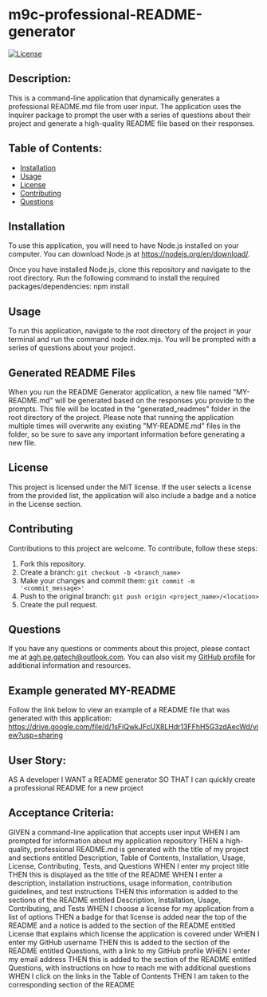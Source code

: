 # m9c-professional-README-generator

[![License](https://img.shields.io/badge/License-MIT-blue)](https://opensource.org/licenses/MIT)

## Description:

This is a command-line application that dynamically generates a professional README.md file from user input. The application uses the Inquirer package to prompt the user with a series of questions about their project and generate a high-quality README file based on their responses.

## Table of Contents:

- [Installation](#installation)
- [Usage](#usage)
- [License](#license)
- [Contributing](#contributing)
- [Questions](#questions)

## Installation

To use this application, you will need to have Node.js installed on your computer. You can download Node.js at https://nodejs.org/en/download/. 

Once you have installed Node.js, clone this repository and navigate to the root directory. Run the following command to install the required packages/dependencies: npm install

## Usage

To run this application, navigate to the root directory of the project in your terminal and run the command node index.mjs. You will be prompted with a series of questions about your project. 

## Generated README Files

When you run the README Generator application, a new file named "MY-README.md" will be generated based on the responses you provide to the prompts. This file will be located in the "generated_readmes" folder in the root directory of the project. Please note that running the application multiple times will overwrite any existing "MY-README.md" files in the folder, so be sure to save any important information before generating a new file.

## License

This project is licensed under the MIT license. If the user selects a license from the provided list, the application will also include a badge and a notice in the License section.

## Contributing

Contributions to this project are welcome. To contribute, follow these steps:
1. Fork this repository.
2. Create a branch: `git checkout -b <branch_name>`
3. Make your changes and commit them: `git commit -m '<commit_message>'`
4. Push to the original branch: `git push origin <project_name>/<location>`
5. Create the pull request.

## Questions

If you have any questions or comments about this project, please contact me at agh.pe.gatech@outlook.com. You can also visit my [GitHub profile](https://github.com/AGHenderson97) for additional information and resources. 

## Example generated MY-README

Follow the link below to view an example of a README file that was generated with this application:
https://drive.google.com/file/d/1sFiQwkJFcUX8LHdr13FFhH5G3zdAecWd/view?usp=sharing

## User Story:

AS A developer
I WANT a README generator
SO THAT I can quickly create a professional README for a new project

## Acceptance Criteria:

GIVEN a command-line application that accepts user input
WHEN I am prompted for information about my application repository
THEN a high-quality, professional README.md is generated with the title of my project and sections entitled Description, Table of Contents, Installation, Usage, License, Contributing, Tests, and Questions
WHEN I enter my project title
THEN this is displayed as the title of the README
WHEN I enter a description, installation instructions, usage information, contribution guidelines, and test instructions
THEN this information is added to the sections of the README entitled Description, Installation, Usage, Contributing, and Tests
WHEN I choose a license for my application from a list of options
THEN a badge for that license is added near the top of the README and a notice is added to the section of the README entitled License that explains which license the application is covered under
WHEN I enter my GitHub username
THEN this is added to the section of the README entitled Questions, with a link to my GitHub profile
WHEN I enter my email address
THEN this is added to the section of the README entitled Questions, with instructions on how to reach me with additional questions
WHEN I click on the links in the Table of Contents
THEN I am taken to the corresponding section of the README

